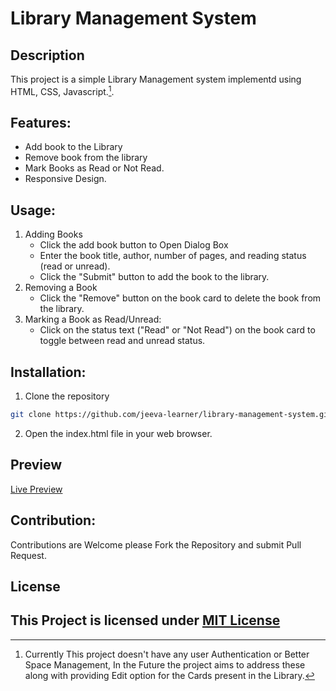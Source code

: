 Library Management System
===
## Description
This project is a simple Library Management system implementd using HTML, CSS, Javascript.[^1].
## Features:
- Add book to the Library
- Remove book from the library
- Mark Books as Read or Not Read.
- Responsive Design.
## Usage:
1. Adding Books
   - Click the add book button to Open Dialog Box
   - Enter the book title, author, number of pages, and reading status (read or unread).
   - Click the "Submit" button to add the book to the library.
2. Removing a Book
   - Click the "Remove" button on the book card to delete the book from the library.
3. Marking a Book as Read/Unread:
   - Click on the status text ("Read" or "Not Read") on the book card to toggle between read and unread status.
## Installation:
1. Clone the repository
```bash 
git clone https://github.com/jeeva-learner/library-management-system.git
```
2. Open the index.html file in your web browser.

## Preview
[Live Preview](https://jeeva-learner.github.io/Library/)
## Contribution:
Contributions are Welcome please Fork the Repository and submit Pull Request.
## License
This Project is licensed under [MIT License](https://opensource.org/license/mit)
---
[^1]: Currently This project doesn't have any user Authentication or Better Space Management, In the Future the project aims to address these along with providing Edit option for the Cards present in the Library.

